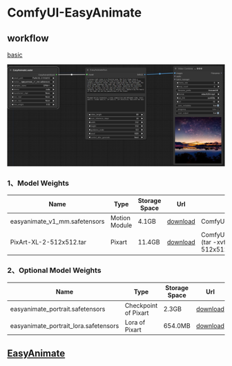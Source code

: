 # ComfyUI-EasyAnimate

## workflow

[basic](https://github.com/chaojie/ComfyUI_EasyAnimate/blob/main/wf.json)

<img src="wf.png" raw=true>

### 1、Model Weights
| Name | Type | Storage Space | Url | Description |
|--|--|--|--|--| 
| easyanimate_v1_mm.safetensors | Motion Module | 4.1GB | [download](https://pai-aigc-photog.oss-cn-hangzhou.aliyuncs.com/easyanimate/Motion_Module/easyanimate_v1_mm.safetensors) | ComfyUI/models/checkpoints |
| PixArt-XL-2-512x512.tar | Pixart | 11.4GB | [download](https://pai-aigc-photog.oss-cn-hangzhou.aliyuncs.com/easyanimate/Diffusion_Transformer/PixArt-XL-2-512x512.tar)| ComfyUI/models/diffusers (tar -xvf PixArt-XL-2-512x512.tar) |

### 2、Optional Model Weights
| Name | Type | Storage Space | Url | Description |
|--|--|--|--|--| 
| easyanimate_portrait.safetensors | Checkpoint of Pixart | 2.3GB | [download](https://pai-aigc-photog.oss-cn-hangzhou.aliyuncs.com/easyanimate/Personalized_Model/easyanimate_portrait.safetensors) | ComfyUI/models/checkpoints |
| easyanimate_portrait_lora.safetensors | Lora of Pixart | 654.0MB | [download](https://pai-aigc-photog.oss-cn-hangzhou.aliyuncs.com/easyanimate/Personalized_Model/easyanimate_portrait_lora.safetensors)| ComfyUI/models/checkpoints 

## [EasyAnimate](https://github.com/aigc-apps/EasyAnimate)
